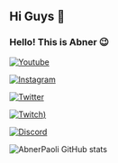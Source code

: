 ## Hi Guys 👋
### Hello! This is Abner 😉

[![Youtube](https://img.shields.io/badge/YouTube-FF0000?style=for-the-badge&logo=youtube&logoColor=white)](https://www.youtube.com/@tiosoma7727)

[![Instagram](https://img.shields.io/badge/Instagram-E4405F?style=for-the-badge&logo=instagram&logoColor=white)](https://www.instagram.com/abner_paoli/profilecard/?igsh=dm0xcXM3d3NnaWI4)

[![Twitter](https://img.shields.io/badge/Twitter-1DA1F2?style=for-the-badge&logo=twitter&logoColor=white)](https://x.com/Abner_Paoli)

[![Twitch](https://img.shields.io/badge/Twitch-9146FF?style=for-the-badge&logo=twitch&logoColor=white))](https://www.twitch.tv/paoliplayer_04)

[![Discord](https://img.shields.io/badge/Discord-7289DA?style=for-the-badge&logo=discord&logoColor=white)](https://discord.com/channels/1304540261485121566/1304540262269194263)

![AbnerPaoli GitHub stats](https://github-readme-stats.vercel.app/api?username=AbnerPaoli&show_icons=true&theme=radical)

<div> 
<!--
**AbnerPaoli/AbnerPaoli** is a ✨ _special_ ✨ repository because its `README.md` (this file) appears on your GitHub profile.

Here are some ideas to get you started:

- 🔭 I’m currently working on ...
- 🌱 I’m currently learning ...
- 👯 I’m looking to collaborate on ...
- 🤔 I’m looking for help with ...
- 💬 Ask me about ...
- 📫 How to reach me: ...
- 😄 Pronouns: ...
- ⚡ Fun fact: ...
-->
